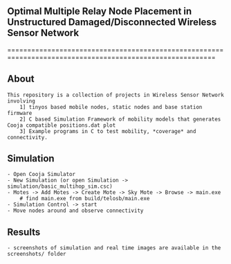 ## Optimal Multiple Relay Node Placement in Unstructured Damaged/Disconnected Wireless Sensor Network ##
==========================================================================================================

## About ##

	This repository is a collection of projects in Wireless Sensor Network involving 
		1] tinyos based mobile nodes, static nodes and base station firmware 
		2] C based Simulation Framework of mobility models that generates Cooja compatible positions.dat plot 
		3] Example programs in C to test mobility, *coverage* and connectivity.


## Simulation ##

	- Open Cooja Simulator
	- New Simulation (or open Simulation -> simulation/basic_multihop_sim.csc)
	- Motes -> Add Motes -> Create Mote -> Sky Mote -> Browse -> main.exe
		# find main.exe from build/telosb/main.exe
	- Simulation Control -> start
	- Move nodes around and observe connectivity

## Results ##

	- screenshots of simulation and real time images are available in the screenshots/ folder


